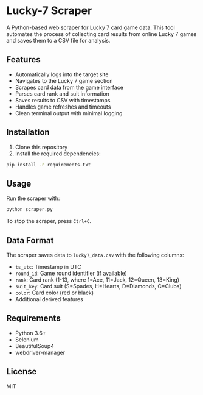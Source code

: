 # Lucky-7 Scraper

A Python-based web scraper for Lucky 7 card game data. This tool automates the process of collecting card results from online Lucky 7 games and saves them to a CSV file for analysis.

## Features

- Automatically logs into the target site
- Navigates to the Lucky 7 game section
- Scrapes card data from the game interface
- Parses card rank and suit information
- Saves results to CSV with timestamps
- Handles game refreshes and timeouts
- Clean terminal output with minimal logging

## Installation

1. Clone this repository
2. Install the required dependencies:

```bash
pip install -r requirements.txt
```

## Usage

Run the scraper with:

```bash
python scraper.py
```

To stop the scraper, press `Ctrl+C`.

## Data Format

The scraper saves data to `lucky7_data.csv` with the following columns:

- `ts_utc`: Timestamp in UTC
- `round_id`: Game round identifier (if available)
- `rank`: Card rank (1-13, where 1=Ace, 11=Jack, 12=Queen, 13=King)
- `suit_key`: Card suit (S=Spades, H=Hearts, D=Diamonds, C=Clubs)
- `color`: Card color (red or black)
- Additional derived features

## Requirements

- Python 3.6+
- Selenium
- BeautifulSoup4
- webdriver-manager

## License

MIT